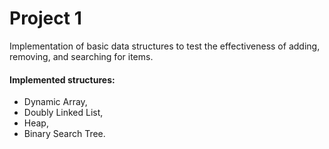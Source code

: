# Project 1

Implementation of basic data structures to test the effectiveness of adding, removing, and searching for items.
#### Implemented structures:
* Dynamic Array,
* Doubly Linked List,
* Heap,
* Binary Search Tree.